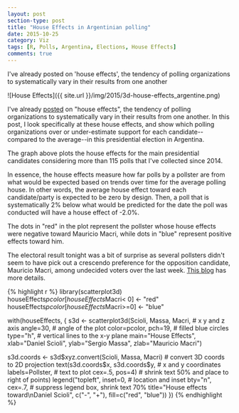 ```yaml
---
layout: post
section-type: post
title: "House Effects in Argentinian polling"
date: 2015-10-25
category: Viz
tags: [R, Polls, Argentina, Elections, House Effects]
comments: true
---
```


I've already posted on 'house effects', the tendency of polling organizations to systematically vary in their results from one another

<!--more-->


![House Effects]({{ site.url }}/img/2015/3d-house-effects_argentine.png)


I've already [posted](http://danielmarcelino.com/r/08-2015/Argentine-general-election-2015/) on "house effects", the tendency of polling organizations to systematically vary in their results from one another. In this post, I look specifically at these house effects, and show which polling organizations over or under-estimate support for each candidate--compared to the average--in this presidential election in Argentina.

The graph above plots the house effects for the main presidential candidates considering more than 115 polls that I've collected since 2014.

In essence, the house effects measure how far polls by a pollster are from what would be expected based on trends over time for the average polling house. In other words, the average house effect toward each candidate/party is expected to be zero by design. Then, a poll that is systematically 2% below what would be predicted for the date the poll was conducted will have a house effect of -2.0%.

The dots in "red" in the plot represent the pollster whose house effects were negative toward Mauricio Macri, while dots in "blue" represent positive effects toward him. 

The electoral result tonight was a bit of surprise as several pollsters didn't seem to have pick out a crescendo preference for the opposition candidate, Mauricio Macri, among undecided voters over the last week. [This blog](http://us3.campaign-archive1.com/?u=6b1e9fcb4df3eaee1cd635f50&id=0e702eecac&e=c2780c4e4b) has more details. 


{% highlight r %}
library(scatterplot3d)
houseEffects$pcolor[houseEffects$Macri< 0] <- "red"
houseEffects$pcolor[houseEffects$Macri>=0] <- "blue"

with(houseEffects, {
  s3d <- scatterplot3d(Scioli, Massa, Macri, # x y and z axis
                       angle=30, # angle of the plot 
                       color=pcolor, pch=19, # filled blue circles
                       type="h", # vertical lines to the x-y plane
                       main="House Effects",
                       xlab="Daniel Scioli",
                       ylab="Sergio Massa",
                       zlab="Mauricio Macri")

  s3d.coords <- s3d$xyz.convert(Scioli, Massa, Macri) # convert 3D coords to 2D projection
  text(s3d.coords$x, s3d.coords$y,  # x and y coordinates
       labels=Pollster,  # text to plot
       cex=.5, pos=4) # shrink text 50% and place to right of points)
  legend("topleft", inset=0, # location and inset
         bty="n", cex=.7,  # suppress legend box, shrink text 70%
         title="House effects toward\nDaniel Scioli",
         c("-", "+"), fill=c("red", "blue"))
})
{% endhighlight %}


